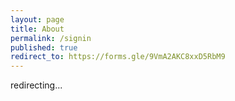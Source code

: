 ```yaml
---
layout: page
title: About
permalink: /signin
published: true
redirect_to: https://forms.gle/9VmA2AKC8xxD5RbM9
---
```


redirecting...